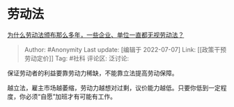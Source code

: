 # 劳动法
[为什么劳动法颁布那么多年，一些企业、单位一直都无视劳动法？](https://www.zhihu.com/question/300742925/answer/621143272)

> Author: #Anonymity
> Last update: [编辑于 2022-07-07]
> Link: [[政策干预劳动定价]]
> Tag: #社科
> 评论区:
> 泛讨论:

保证劳动者的利益要靠劳动力稀缺，不能靠立法提高劳动保障。

越立法，雇主市场越萎缩，劳动力越想对过剩，议价能力越低。只要你低到一定程度，你必须“自愿”加班才有可能有工作。
